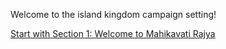 

Welcome to the island kingdom campaign setting!

[Start with Section 1: Welcome to Mahikavati Rajya](section-01-welcome.md)
